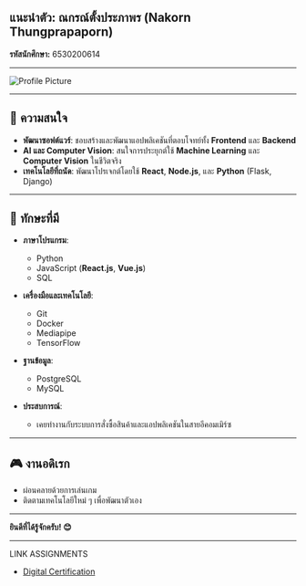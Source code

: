 ## แนะนำตัว: ณกรณ์​ ตั้งประภาพร (Nakorn Thungprapaporn)
**รหัสนักศึกษา:** 6530200614  

---

![Profile Picture](/assets/tae.png)  

---

## 🌟 ความสนใจ  
- **พัฒนาซอฟต์แวร์**: ชอบสร้างและพัฒนาแอปพลิเคชันที่ตอบโจทย์ทั้ง **Frontend** และ **Backend**  
- **AI และ Computer Vision**: สนใจการประยุกต์ใช้ **Machine Learning** และ **Computer Vision** ในชีวิตจริง  
- **เทคโนโลยีที่ถนัด**: พัฒนาโปรเจกต์โดยใช้ **React**, **Node.js**, และ **Python** (Flask, Django)  

---

## 🚀 ทักษะที่มี  
- **ภาษาโปรแกรม**:  
  - Python  
  - JavaScript (**React.js**, **Vue.js**)  
  - SQL  

- **เครื่องมือและเทคโนโลยี**:  
  - Git  
  - Docker  
  - Mediapipe  
  - TensorFlow  

- **ฐานข้อมูล**:  
  - PostgreSQL  
  - MySQL  

- **ประสบการณ์**:  
  - เคยทำงานกับระบบการสั่งซื้อสินค้าและแอปพลิเคชันในสายอีคอมเมิร์ซ  

---

## 🎮 งานอดิเรก  
- ผ่อนคลายด้วยการเล่นเกม  
- ติดตามเทคโนโลยีใหม่ ๆ เพื่อพัฒนาตัวเอง  

---

**ยินดีที่ได้รู้จักครับ! 😊**

---

LINK ASSIGNMENTS
- [Digital Certification](Digital-Certification)
